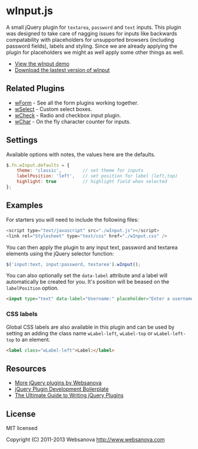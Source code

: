 # wInput.js

A small jQuery plugin for `textarea`, `password` and `text` inputs.  This plugin was designed to take care of nagging issues for inputs like backwards compatability with placeholders for unsupported browsers (including password fields), labels and styling.  Since we are already applying the plugin for placeholders we might as well apply some other things as well.

* [View the wInput demo](http://winput.websanova.com)
* [Download the lastest version of wInput](https://github.com/websanova/wInput/tags)


## Related Plugins

* [wForm](http://wform.websanova.com) - See all the form plugins working together.
* [wSelect](http://wselect.websanova.com) - Custom select boxes.
* [wCheck](http://wcheck.websanova.com) - Radio and checkbox input plugin.
* [wChar](http://wchar.websanova.com) - On the fly character counter for inputs.


## Settings

Available options with notes, the values here are the defaults.

```js
$.fn.wInput.defaults = {
    theme: 'classic',        // set theme for inputs
    labelPosition: 'left',   // set position for label (left,top)
    highlight: true          // highlight field when selected
};
```

## Examples

For starters you will need to include the following files:

```js
<script type="text/javascript" src="./wInput.js"></script>
<link rel="Stylesheet" type="text/css" href="./wInput.css" />
```

You can then apply the plugin to any input text, password and textarea elements using the jQuery selector function:

```js
$('input:text, input:password, textarea').wInput();
```

You can also optionally set the `data-label` attribute and a label will automatically be created for you.  It's position will be beased on the `labelPosition` option.

```html
<input type="text" data-label="Username:" placeholder="Enter a username"/>
```

### CSS labels

Global CSS labels are also available in this plugin and can be used by setting an adding the class name `wLabel-left`, `wLabel-top` or `wLabel-left-top` to an element.

```html
<label class="wLabel-left">Label:</label>
```


## Resources

* [More jQuery plugins by Websanova](http://websanova.com/plugins)
* [jQuery Plugin Development Boilerplate](http://www.websanova.com/tutorials/jquery/jquery-plugin-development-boilerplate)
* [The Ultimate Guide to Writing jQuery Plugins](http://www.websanova.com/tutorials/jquery/the-ultimate-guide-to-writing-jquery-plugins)


## License

MIT licensed

Copyright (C) 2011-2013 Websanova http://www.websanova.com